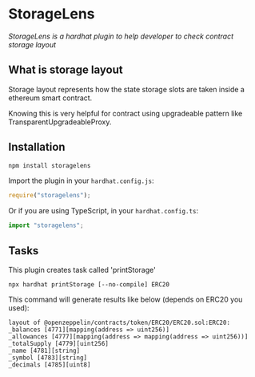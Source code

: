 # StorageLens

_StorageLens is a hardhat plugin to help developer to check contract storage layout_

## What is storage layout

Storage layout represents how the state storage slots are taken inside a ethereum smart contract.

Knowing this is very helpful for contract using upgradeable pattern like TransparentUpgradeableProxy.

## Installation

```bash
npm install storagelens
```

Import the plugin in your `hardhat.config.js`:

```js
require("storagelens");
```

Or if you are using TypeScript, in your `hardhat.config.ts`:

```ts
import "storagelens";
```

## Tasks

This plugin creates task called 'printStorage'

```
npx hardhat printStorage [--no-compile] ERC20
```

This command will generate results like below (depends on ERC20 you used):

```
layout of @openzeppelin/contracts/token/ERC20/ERC20.sol:ERC20:
_balances [4771][mapping(address => uint256)]
_allowances [4777][mapping(address => mapping(address => uint256))]
_totalSupply [4779][uint256]
_name [4781][string]
_symbol [4783][string]
_decimals [4785][uint8]
```
